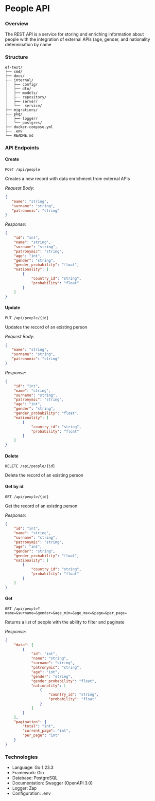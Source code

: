 # People API

### Overview
The REST API is a service for storing and enriching information about people with the integration of external APIs (age, gender, and nationality determination by name

### Structure

```
ef-test/
├── cmd/
├── docs/
├── internal/
│   ├── config/
│   ├── dto/
│   ├── models/
│   ├── repository/
│   ├── server/
│   └──  service/
├── migrations/
├── pkg/
│   ├── logger/
│   └── postgres/
├── docker-compose.yml   
├── .env            
└── README.md      
```
### API Endpoints
#### Create
`POST /api/people`

Creates a new record with data enrichment from external APIs

*Request Body:*
``` json
{
   "name": "string",
   "surname": "string",
   "patronomic": "string"
}
```

*Response:*
``` json
{
    "id": "int",
    "name": "string",
    "surname": "string",
    "patronymic": "string",
    "age": "int",
    "gender": "string",
    "gender_probability": "float",
    "nationality": [
        {
            "country_id": "string",
            "probability": "float"
        }
    ]
}
```

#### Update
`PUT /api/people/{id}`

Updates the record of an existing person

*Request Body:*
``` json
{
   "name": "string",
   "surname": "string",
   "patronomic": "string"
}
```

*Response:*
``` json
{
    "id": "int",
    "name": "string",
    "surname": "string",
    "patronymic": "string",
    "age": "int",
    "gender": "string",
    "gender_probability": "float",
    "nationality": [
        {
            "country_id": "string",
            "probability": "float"
        }
    ]
}
```

#### Delete
`DELETE /api/people/{id}`

Delete the record of an existing person

#### Get by id
`GET /api/people/{id}`

Get the record of an existing person

*Response:*
``` json
{
    "id": "int",
    "name": "string",
    "surname": "string",
    "patronymic": "string",
    "age": "int",
    "gender": "string",
    "gender_probability": "float",
    "nationality": [
        {
            "country_id": "string",
            "probability": "float"
        }
    ]
}
```

#### Get 
`GET /api/people?name=&surname=&gender=&age_min=&age_max=&page=&per_page=`

Returns a list of people with the ability to filter and paginate

*Response:*
``` json
{
    "data": [
        {
            "id": "int",
            "name": "string",
            "surname": "string",
            "patronymic": "string",
            "age": "int",
            "gender": "string",
            "gender_probability": "float",
            "nationality": [
                {
                    "country_id": "string",
                    "probability": "float"
                }
            ]
        }
    ],
    "pagination": {
        "total": "int",
        "current_page": "int",
        "per_page": "int"
    }
}
```


### Technologies
- Language: Go 1.23.3
- Framework: Gin
- Database: PostgreSQL
- Documentation: Swagger (OpenAPI 3.0)
- Logger: Zap
- Configuration: .env
